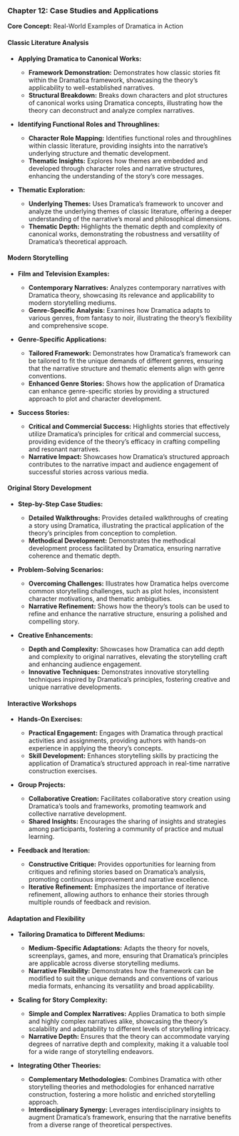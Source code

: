 ### **Chapter 12: Case Studies and Applications**

**Core Concept:** Real-World Examples of Dramatica in Action

#### **Classic Literature Analysis**

- **Applying Dramatica to Canonical Works:**

  - **Framework Demonstration:** Demonstrates how classic stories fit within the Dramatica framework, showcasing the theory’s applicability to well-established narratives.
  - **Structural Breakdown:** Breaks down characters and plot structures of canonical works using Dramatica concepts, illustrating how the theory can deconstruct and analyze complex narratives.

- **Identifying Functional Roles and Throughlines:**

  - **Character Role Mapping:** Identifies functional roles and throughlines within classic literature, providing insights into the narrative’s underlying structure and thematic development.
  - **Thematic Insights:** Explores how themes are embedded and developed through character roles and narrative structures, enhancing the understanding of the story’s core messages.

- **Thematic Exploration:**
  - **Underlying Themes:** Uses Dramatica’s framework to uncover and analyze the underlying themes of classic literature, offering a deeper understanding of the narrative’s moral and philosophical dimensions.
  - **Thematic Depth:** Highlights the thematic depth and complexity of canonical works, demonstrating the robustness and versatility of Dramatica’s theoretical approach.

#### **Modern Storytelling**

- **Film and Television Examples:**

  - **Contemporary Narratives:** Analyzes contemporary narratives with Dramatica theory, showcasing its relevance and applicability to modern storytelling mediums.
  - **Genre-Specific Analysis:** Examines how Dramatica adapts to various genres, from fantasy to noir, illustrating the theory’s flexibility and comprehensive scope.

- **Genre-Specific Applications:**

  - **Tailored Framework:** Demonstrates how Dramatica’s framework can be tailored to fit the unique demands of different genres, ensuring that the narrative structure and thematic elements align with genre conventions.
  - **Enhanced Genre Stories:** Shows how the application of Dramatica can enhance genre-specific stories by providing a structured approach to plot and character development.

- **Success Stories:**
  - **Critical and Commercial Success:** Highlights stories that effectively utilize Dramatica’s principles for critical and commercial success, providing evidence of the theory’s efficacy in crafting compelling and resonant narratives.
  - **Narrative Impact:** Showcases how Dramatica’s structured approach contributes to the narrative impact and audience engagement of successful stories across various media.

#### **Original Story Development**

- **Step-by-Step Case Studies:**

  - **Detailed Walkthroughs:** Provides detailed walkthroughs of creating a story using Dramatica, illustrating the practical application of the theory’s principles from conception to completion.
  - **Methodical Development:** Demonstrates the methodical development process facilitated by Dramatica, ensuring narrative coherence and thematic depth.

- **Problem-Solving Scenarios:**

  - **Overcoming Challenges:** Illustrates how Dramatica helps overcome common storytelling challenges, such as plot holes, inconsistent character motivations, and thematic ambiguities.
  - **Narrative Refinement:** Shows how the theory’s tools can be used to refine and enhance the narrative structure, ensuring a polished and compelling story.

- **Creative Enhancements:**
  - **Depth and Complexity:** Showcases how Dramatica can add depth and complexity to original narratives, elevating the storytelling craft and enhancing audience engagement.
  - **Innovative Techniques:** Demonstrates innovative storytelling techniques inspired by Dramatica’s principles, fostering creative and unique narrative developments.

#### **Interactive Workshops**

- **Hands-On Exercises:**

  - **Practical Engagement:** Engages with Dramatica through practical activities and assignments, providing authors with hands-on experience in applying the theory’s concepts.
  - **Skill Development:** Enhances storytelling skills by practicing the application of Dramatica’s structured approach in real-time narrative construction exercises.

- **Group Projects:**

  - **Collaborative Creation:** Facilitates collaborative story creation using Dramatica’s tools and frameworks, promoting teamwork and collective narrative development.
  - **Shared Insights:** Encourages the sharing of insights and strategies among participants, fostering a community of practice and mutual learning.

- **Feedback and Iteration:**
  - **Constructive Critique:** Provides opportunities for learning from critiques and refining stories based on Dramatica’s analysis, promoting continuous improvement and narrative excellence.
  - **Iterative Refinement:** Emphasizes the importance of iterative refinement, allowing authors to enhance their stories through multiple rounds of feedback and revision.

#### **Adaptation and Flexibility**

- **Tailoring Dramatica to Different Mediums:**

  - **Medium-Specific Adaptations:** Adapts the theory for novels, screenplays, games, and more, ensuring that Dramatica’s principles are applicable across diverse storytelling mediums.
  - **Narrative Flexibility:** Demonstrates how the framework can be modified to suit the unique demands and conventions of various media formats, enhancing its versatility and broad applicability.

- **Scaling for Story Complexity:**

  - **Simple and Complex Narratives:** Applies Dramatica to both simple and highly complex narratives alike, showcasing the theory’s scalability and adaptability to different levels of storytelling intricacy.
  - **Narrative Depth:** Ensures that the theory can accommodate varying degrees of narrative depth and complexity, making it a valuable tool for a wide range of storytelling endeavors.

- **Integrating Other Theories:**
  - **Complementary Methodologies:** Combines Dramatica with other storytelling theories and methodologies for enhanced narrative construction, fostering a more holistic and enriched storytelling approach.
  - **Interdisciplinary Synergy:** Leverages interdisciplinary insights to augment Dramatica’s framework, ensuring that the narrative benefits from a diverse range of theoretical perspectives.

